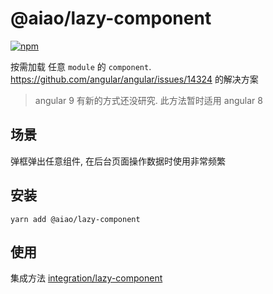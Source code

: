 # @aiao/lazy-component

[![npm](https://img.shields.io/npm/v/@aiao/lazy-component?label=&style=flat-square)](https://www.npmjs.com/@aiao/lazy-component)

按需加载 任意 `module` 的 `component`. https://github.com/angular/angular/issues/14324 的解决方案

> angular 9 有新的方式还没研究. 此方法暂时适用 angular 8

## 场景

弹框弹出任意组件, 在后台页面操作数据时使用非常频繁

## 安装

```console
yarn add @aiao/lazy-component
```

## 使用

集成方法 [integration/lazy-component](/integration/lazy-component)
